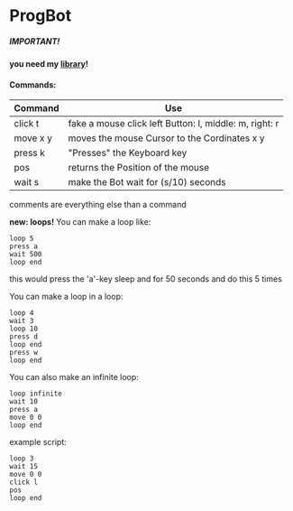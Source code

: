 # ProgBot##### IMPORTANT!__you need my [library](http://github.com/mrbesen/Y-Lib)!__#### Commands:Command | Use--------|----------click t | fake a mouse click left Button: l, middle: m, right: rmove x y | moves the mouse Cursor to the Cordinates x ypress k | "Presses" the Keyboard keypos | returns the Position of the mousewait s |make the Bot wait for (s/10) secondscomments are everything else than a command__new: loops!__You can make a loop like:```loop 5press await 500loop end```this would press the 'a'-key sleep and for 50 seconds and do this 5 timesYou can make a loop in a loop:```loop 4wait 3loop 10press dloop endpress wloop end```You can also make an infinite loop:```loop infinitewait 10press amove 0 0loop end```example script:```loop 3wait 15move 0 0click lposloop end```